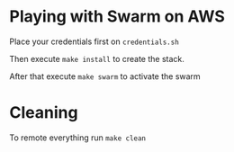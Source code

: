 Playing with Swarm on AWS
=========

Place your credentials first on `credentials.sh`

Then execute `make install` to create the stack.

After that execute `make swarm` to activate the swarm

Cleaning
========
To remote everything run `make clean`